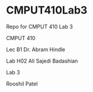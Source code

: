 # CMPUT410Lab3
Repo for CMPUT 410 Lab 3

CMPUT 410

Lec B1 
Dr. Abram Hindle

Lab H02
Ali Sajedi Badashian

Lab 3

Rooshil Patel
